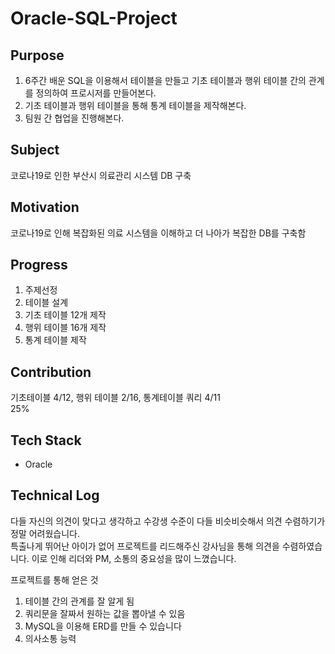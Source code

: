 # Oracle-SQL-Project

## Purpose
1. 6주간 배운 SQL을 이용해서 테이블을 만들고 기초 테이블과 행위 테이블 간의 관계를 정의하여 프로시저를 만들어본다.
2. 기초 테이블과 행위 테이블을 통해 통계 테이블을 제작해본다.
4. 팀원 간 협업을 진행해본다. 

## Subject
코로나19로 인한 부산시 의료관리 시스템 DB 구축

## Motivation
코로나19로 인해 복잡화된 의료 시스템을 이해하고 더 나아가 복잡한 DB를 구축함

## Progress
1. 주제선정
2. 테이블 설계
3. 기초 테이블 12개 제작
4. 행위 테이블 16개 제작
5. 통계 테이블 제작

## Contribution</br>
기초테이블 4/12, 행위 테이블 2/16, 통계테이블 쿼리 4/11 </br>
25%</br>

## Tech Stack
* Oracle

## Technical Log</br>
다들 자신의 의견이 맞다고 생각하고 수강생 수준이 다들 비슷비슷해서 의견 수렴하기가 정말 어려웠습니다.</br>
특출나게 뛰어난 아이가 없어 프로젝트를 리드해주신 강사님을 통해 의견을 수렴하였습니다.
이로 인해 리더와 PM, 소통의 중요성을 많이 느꼈습니다.

프로젝트를 통해 얻은 것
1. 테이블 간의 관계를 잘 알게 됨
2. 쿼리문을 잘짜서 원하는 값을 뽑아낼 수 있음
3. MySQL을 이용해 ERD를 만들 수 있습니다
4. 의사소통 능력

